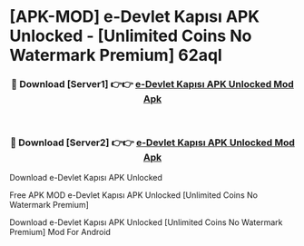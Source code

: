 # [APK-MOD] e-Devlet Kapısı APK Unlocked - [Unlimited Coins No Watermark Premium] 62aql



<div align="center">
<h3>🔴 Download [Server1] 👉👉 <a href="https://momento.my/?title=e-Devlet_Kapısı_APK_Unlocked">e-Devlet Kapısı APK Unlocked Mod Apk</a></h3><br>

<h3>🔴 Download [Server2] 👉👉 <a href="https://momento.my/?title=e-Devlet_Kapısı_APK_Unlocked">e-Devlet Kapısı APK Unlocked Mod Apk</a></h3>
</div>



Download e-Devlet Kapısı APK Unlocked 

Free APK MOD e-Devlet Kapısı APK Unlocked [Unlimited Coins No Watermark Premium]

Download e-Devlet Kapısı APK Unlocked [Unlimited Coins No Watermark Premium] Mod For Android

